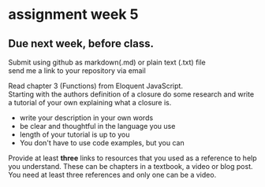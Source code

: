 # assignment week 5
## Due next week, before class.
Submit using github as markdown(.md) or plain text (.txt) file  
send me a link to your repository via email

Read chapter 3 (Functions) from Eloquent JavaScript.  
Starting with the authors definition of a closure do some research and write a
tutorial of your own explaining what a closure is. 

- write your description in your own words
- be clear and thoughtful in the language you use
- length of your tutorial is up to you
- You don't have to use code examples, but you can

Provide at least **three** links to resources that you used as a reference to
help you understand. These can be chapters in a textbook, a video or blog post.
You need at least three references and only one can be a video.
